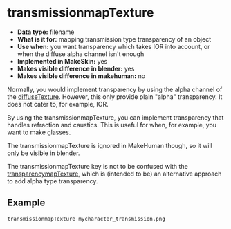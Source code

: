 # transmissionmapTexture

* __Data type:__ filename
* __What is it for:__ mapping transmission type transparency of an object
* __Use when:__ you want transparency which takes IOR into account, or when the diffuse alpha channel isn't enough
* __Implemented in MakeSkin:__ yes
* __Makes visible difference in blender:__ yes
* __Makes visible difference in makehuman:__ no

Normally, you would implement transparency by using the alpha channel of the [diffuseTexture](diffuseTexture.md).
However, this only provide plain "alpha" transparency. It does not cater to, for example, IOR.

By using the transmissionmapTexture, you can implement transparency that handles refraction and caustics. This is
useful for when, for example, you want to make glasses.

The transmissionmapTexture is ignored in MakeHuman though, so it will only be visible in blender.

The transmissionmapTexture key is not to be confused with the [transparencymapTexture](transparencymapTexture.md),
which is (intended to be) an alternative approach to add alpha type transparency.

## Example

    transmissionmapTexture mycharacter_transmission.png

